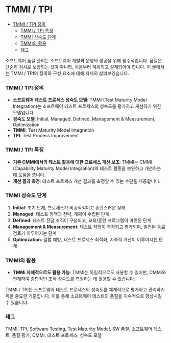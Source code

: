 # TMMI / TPI

<!-- mtoc-start -->

- [TMMI / TPI 정의](#tmmi--tpi-정의)
  - [TMMI / TPI 특징](#tmmi--tpi-특징)
  - [TMMI 성숙도 단계](#tmmi-성숙도-단계)
  - [TMMI의 활용](#tmmi의-활용)
  - [태그](#태그)

<!-- mtoc-end -->

소프트웨어 품질 관리는 소프트웨어 개발과 운영의 성공을 위해 필수적입니다. 품질은 단순히 검사로 보장되는 것이 아니라, 처음부터 계획되고 설계되어야 합니다. 이 글에서는 TMMI / TPI의 정의와 구성 요소에 대해 자세히 살펴보겠습니다.

### TMMI / TPI 정의

- **소프트웨어 테스트 프로세스 성숙도 모델**: TMMI (Test Maturity Model Integration)는 소프트웨어 테스트 프로세스의 성숙도를 평가하고 개선하기 위한 모델입니다.
- **성숙도 모델**: Initial, Managed, Defined, Management & Measurement, Optimization
- **TMMI**: Test Maturity Model Integration
- **TPI**: Test Process Improvement

### TMMI / TPI 특징

- **기존 CMMi에서의 테스트 활동에 대한 프로세스 개선 보조**: TMMI는 CMMi (Capability Maturity Model Integration)의 테스트 활동을 보완하고 개선하는 데 도움을 줍니다.
- **개선 결과 측정**: 테스트 프로세스 개선 결과를 측정할 수 있는 수단을 제공합니다.

### TMMI 성숙도 단계

1. **Initial**: 초기 단계, 프로세스가 비공식적이고 혼란스러운 상태
2. **Managed**: 테스트 정책과 전략, 계획이 수립된 단계
3. **Defined**: 테스트 전담 조직이 구성되고, 교육/훈련 프로그램이 마련된 단계
4. **Management & Measurement**: 테스트 작업이 측정되고 평가되며, 발전된 동료 검토가 이루어지는 단계
5. **Optimization**: 결함 예방, 테스트 프로세스 최적화, 지속적 개선이 이루어지는 단계

### TMMI의 활용

- **TMMi 자체적으로도 활용 가능**: TMMi는 독립적으로도 사용할 수 있지만, CMMi와 연계하여 종합적인 조직 성숙도를 측정하는 데 활용할 수 있습니다.

TMMI / TPI는 소프트웨어 테스트 프로세스의 성숙도를 체계적으로 평가하고 관리하기 위한 중요한 기준입니다. 이를 통해 소프트웨어 테스트의 품질을 지속적으로 향상시킬 수 있습니다.

### 태그

TMMI, TPI, Software Testing, Test Maturity Model, SW 품질, 소프트웨어 테스트, 품질 평가, CMMi, 테스트 프로세스, 성숙도 모델
